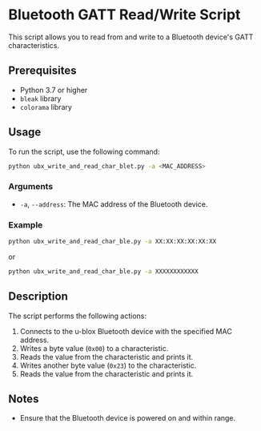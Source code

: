 # Bluetooth GATT Read/Write Script

This script allows you to read from and write to a Bluetooth device's GATT characteristics.

## Prerequisites

- Python 3.7 or higher
- `bleak` library
- `colorama` library

## Usage

To run the script, use the following command:

```sh
python ubx_write_and_read_char_blet.py -a <MAC_ADDRESS>
```

### Arguments

- `-a`, `--address`: The MAC address of the Bluetooth device.

### Example

```sh
python ubx_write_and_read_char_ble.py -a XX:XX:XX:XX:XX:XX
```
or 
```sh
python ubx_write_and_read_char_ble.py -a XXXXXXXXXXXX
```

## Description

The script performs the following actions:

1. Connects to the u-blox Bluetooth device with the specified MAC address.
2. Writes a byte value (`0x00`) to a characteristic.
3. Reads the value from the characteristic and prints it.
4. Writes another byte value (`0x23`) to the characteristic.
5. Reads the value from the characteristic and prints it.

## Notes

- Ensure that the Bluetooth device is powered on and within range.